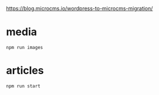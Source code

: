 https://blog.microcms.io/wordpress-to-microcms-migration/

# media
```
npm run images
```

# articles
```
npm run start
```